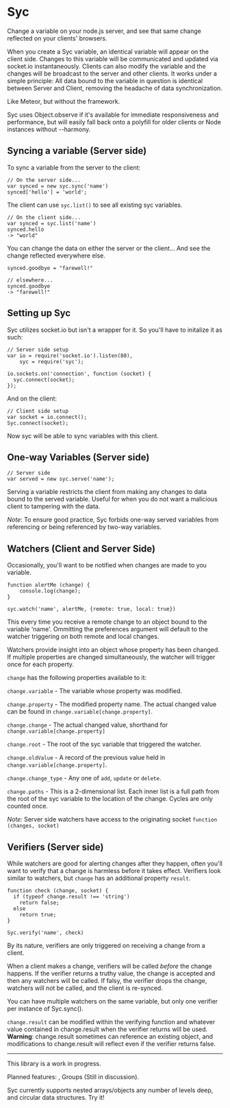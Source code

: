 Syc
===

Change a variable on your node.js server, and see that same change reflected on your clients' browsers.

When you create a Syc variable, an identical variable will appear on the client side. Changes to this variable will be communicated and updated via socket.io instantaneously. Clients can also modify the variable and the changes will be broadcast to the server and other clients. It works under a simple principle: All data bound to the variable in question is identical between Server and Client, removing the headache of data synchronization.

Like Meteor, but without the framework.

Syc uses Object.observe if it's available for immediate responsiveness and performance, but will easily fall back onto a polyfill for older clients or Node instances without --harmony.

## Syncing a variable (Server side)

To sync a variable from the server to the client:

    // On the server side...
    var synced = new syc.sync('name')
    synced['hello'] = 'world';
    
The client can use `syc.list()` to see all existing syc variables.

    // On the client side...
    var synced = syc.list('name')
    synced.hello
    -> "world"
    
You can change the data on either the server or the client... And see the change reflected everywhere else.    

    synced.goodbye = "farewell!"

    // elsewhere...
    synced.goodbye
    -> "farewell!"

## Setting up Syc

Syc utilizes socket.io but isn't a wrapper for it. So you'll have to initalize it as such:

    // Server side setup
    var io = require('socket.io').listen(80),
        syc = require('syc');

    io.sockets.on('connection', function (socket) {
      syc.connect(socket);
    });

And on the client:

    // Client side setup
    var socket = io.connect();
    Syc.connect(socket);

Now syc will be able to sync variables with this client.

## One-way Variables (Server side)

    // Server side 
    var served = new syc.serve('name');

Serving a variable restricts the client from making any changes to data bound to the served variable. Useful for when you do not want a malicious client to tampering with the data. 

*Note*: To ensure good practice, Syc forbids one-way served variables from referencing or being referenced by two-way variables.


## Watchers (Client and Server Side)

Occasionally, you'll want to be notified when changes are made to you variable.

    function alertMe (change) {
        console.log(change);
    }
    
    syc.watch('name', alertMe, {remote: true, local: true})

This every time you receive a remote change to an object bound to the variable 'name'. Ommitting the preferences argument will default to the watcher triggering on both remote and local changes.

Watchers provide insight into an object whose property has been changed. If multiple properties are changed simultaneously, the watcher will trigger once for each property. 


`change` has the following properties available to it:

`change.variable` - The variable whose property was modified.

`change.property` - The modified property name. The actual changed value can be found in `change.variable[change.property]`.

`change.change` - The actual changed value, shorthand for `change.variable[change.property]`

`change.root` - The root of the syc variable that triggered the watcher.

`change.oldValue` - A record of the previous value held in `change.variable[change.property]`.

`change.change_type` - Any one of `add`, `update` or `delete`.

`change.paths` - This is a 2-dimensional list. Each inner list is a full path from the root of the syc variable to the location of the change. Cycles are only counted once.

*Note:* Server side watchers have access to the originating socket `function (changes, socket)`

## Verifiers (Server side)

While watchers are good for alerting changes after they happen, often you'll want to verify that a change is harmless before it takes effect. Verifiers look similar to watchers, but `change` has an additional property `result`.

    function check (change, socket) {
      if (typeof change.result !== 'string') 
        return false;
      else
        return true;
    }
    
    Syc.verify('name', check)

By its nature, verifiers are only triggered on receiving a change from a client.

When a client makes a change, verifiers will be called *before* the change happens. If the verifier returns a truthy value, the change is accepted and then any watchers will be called. If falsy, the verifier drops the change, watchers will not be called, and the client is re-synced.

You can have multiple watchers on the same variable, but only one verifier per instance of Syc.sync().

`change.result` can be modified within the verifying function and whatever value contained in change.result when the verifier returns will be used. **Warning**: change.result sometimes can reference an existing object, and modifications to change.result will reflect even if the verifier returns false.



- - - 
This library is a work in progress.

Planned features: , Groups (Still in discussion).

Syc currently supports nested arrays/objects any number of levels deep, and circular data structures. Try it!
